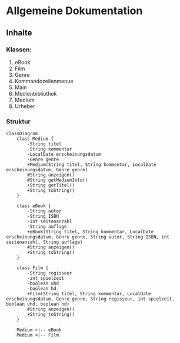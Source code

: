 # Allgemeine Dokumentation

## Inhalte
### Klassen:
1. eBook
2. Film
3. Genre
4. Kommandozeilenmenue
5. Main
6. Medienbibliothek
7. Medium
8. Urheber

### Struktur
```mermaid
classDiagram
    class Medium {
        -String titel
        -String kommentar
        -LocalDate erscheinungsdatum
        -Genre genre
        +Medium(String titel, String kommentar, LocalDate erscheinungsdatum, Genre genre)
        #String anzeigen()
        #String getMediumInfo()
        +String getTitel()
        +String toString()
    }

    class eBook {
        -String autor
        -String ISBN
        -int seitenanzahl
        -String auflage
        +eBook(String titel, String kommentar, LocalDate erscheinungsdatum, Genre genre, String autor, String ISBN, int seitenanzahl, String auflage)
        #String anzeigen()
        +String toString()
    }

    class Film {
        -String regisseur
        -int spielzeit
        -boolean uhd
        -boolean hd
        +Film(String titel, String kommentar, LocalDate erscheinungsdatum, Genre genre, String regisseur, int spielzeit, boolean uhd, boolean hd)
        #String anzeigen()
        +String toString()
    }

    Medium <|-- eBook
    Medium <|-- Film

```

### 